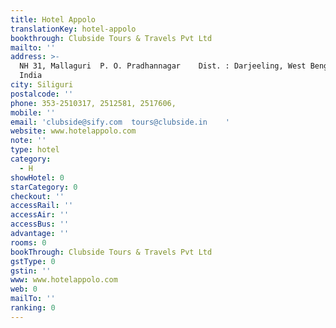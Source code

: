 ```yaml
---
title: Hotel Appolo
translationKey: hotel-appolo
bookthrough: Clubside Tours & Travels Pvt Ltd
mailto: ''
address: >-
  NH 31, Mallaguri  P. O. Pradhannagar    Dist. : Darjeeling, West Bengal,
  India   
city: Siliguri
postalcode: ''
phone: 353-2510317, 2512581, 2517606,
mobile: ''
email: 'clubside@sify.com  tours@clubside.in    '
website: www.hotelappolo.com
note: ''
type: hotel
category:
  - H
showHotel: 0
starCategory: 0
checkout: ''
accessRail: ''
accessAir: ''
accessBus: ''
advantage: ''
rooms: 0
bookThrough: Clubside Tours & Travels Pvt Ltd
gstType: 0
gstin: ''
www: www.hotelappolo.com
web: 0
mailTo: ''
ranking: 0
---
```







